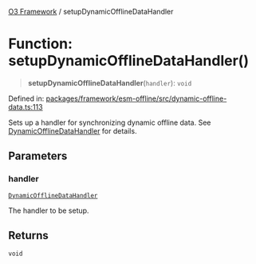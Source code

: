 [O3 Framework](../API.md) / setupDynamicOfflineDataHandler

# Function: setupDynamicOfflineDataHandler()

> **setupDynamicOfflineDataHandler**(`handler`): `void`

Defined in: [packages/framework/esm-offline/src/dynamic-offline-data.ts:113](https://github.com/openmrs/openmrs-esm-core/blob/main/packages/framework/esm-offline/src/dynamic-offline-data.ts#L113)

Sets up a handler for synchronizing dynamic offline data.
See [DynamicOfflineDataHandler](../interfaces/DynamicOfflineDataHandler.md) for details.

## Parameters

### handler

[`DynamicOfflineDataHandler`](../interfaces/DynamicOfflineDataHandler.md)

The handler to be setup.

## Returns

`void`
